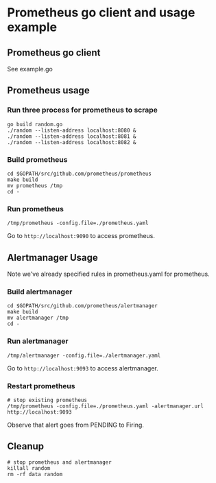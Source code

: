 # Prometheus go client and usage example

## Prometheus go client

See example.go

## Prometheus usage

### Run three process for prometheus to scrape

```
go build random.go
./random --listen-address localhost:8080 &
./random --listen-address localhost:8081 &
./random --listen-address localhost:8082 &
```

### Build prometheus

```
cd $GOPATH/src/github.com/prometheus/prometheus
make build
mv prometheus /tmp
cd -
```

### Run prometheus

```
/tmp/prometheus -config.file=./prometheus.yaml
```

Go to `http://localhost:9090` to access prometheus.

## Alertmanager Usage

Note we've already specified rules in prometheus.yaml for prometheus.

### Build alertmanager

```
cd $GOPATH/src/github.com/prometheus/alertmanager
make build
mv alertmanager /tmp
cd -
```

### Run alertmanager

```
/tmp/alertmanager -config.file=./alertmanager.yaml
```

Go to `http://localhost:9093` to access alertmanager.

### Restart prometheus

```
# stop existing prometheus
/tmp/prometheus -config.file=./prometheus.yaml -alertmanager.url http://localhost:9093
```

Observe that alert goes from PENDING to Firing.

## Cleanup

```
# stop prometheus and alertmanager
killall random
rm -rf data random
```
